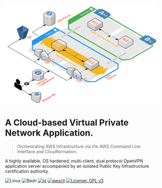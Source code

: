 ![](images/dh-openvpn-sys-overview.jpg)

# A Cloud-based Virtual Private Network Application.

> Orchestrating AWS Infrastructure via the AWS Command Line Interface and Cloudformation.

A highly available, OS hardened, multi-client, dual protocol OpenVPN application server accompanied by an isolated Public Key Infrastructure certification authority.

![Linux](https://img.shields.io/badge/-Linux-grey?logo=linux)
![Bash](https://img.shields.io/badge/Bash->=v4.0-green?logo=GNU%20bash)
[![jq](https://img.shields.io/badge/jq-v1.6-green.svg)](https://github.com/stedolan/jq)
[![awscli](https://img.shields.io/badge/awscli->=v2.0-green.svg)](https://github.com/aws/aws-cli)
[![License: GPL v3](https://img.shields.io/badge/License-GPLv3-blue.svg)](https://www.gnu.org/licenses/gpl-3.0)
